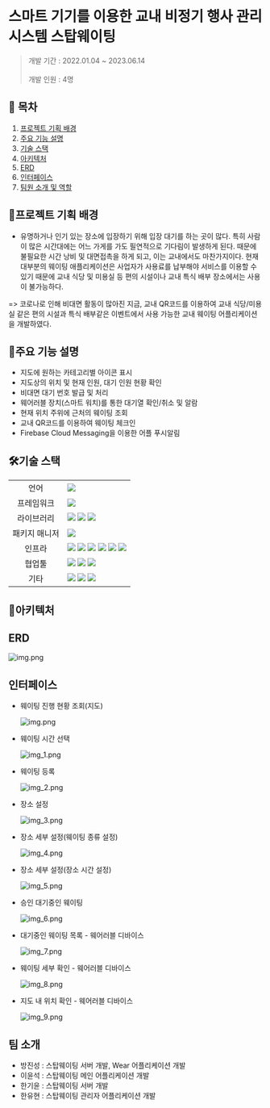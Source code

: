 # 스마트 기기를 이용한 교내 비정기 행사 관리 시스템 스탑웨이팅

> 개발 기간 : 2022.01.04 ~ 2023.06.14</br>  
> 개발 인원 : 4명

## 📑 목차

1.  [프로젝트 기획 배경](#프로젝트-기획-배경)
2.  [주요 기능 설명](#주요-기능-설명)
3. [기술 스택](#기술-스택)
4. [아키텍처](#아키텍처)
5. [ERD](#erd)
6. [인터페이스](#인터페이스)
7. [팀원 소개 및 역할](#팀원-소개-및-역할)

## 📌프로젝트 기획 배경

- 유명하거나 인기 있는 장소에 입장하기 위해 입장 대기를 하는 곳이 많다.
  특히 사람이 많은 시간대에는 어느 가게를 가도 필연적으로 기다림이 발생하게 된다.
  때문에 불필요한 시간 낭비 및 대면접촉을 하게 되고, 이는 교내에서도 마찬가지이다.
  현재 대부분의 웨이팅 애플리케이션은 사업자가 사용료를 납부해야 서비스를 이용할 수 있기 때문에 교내 식당 및 미용실 등 편의 시설이나 교내 특식 배부 장소에서는 사용이 불가능하다.

=> 코로나로 인해 비대면 활동이 많아진 지금, 교내 QR코드를 이용하여 교내 식당/미용실 같은 편의 시설과 특식 배부같은 이벤트에서 사용 가능한 교내 웨이팅 어플리케이션을 개발하였다.


## 🔎주요 기능 설명

- 지도에 원하는 카테고리별 아이콘 표시
- 지도상의 위치 및 현재 인원, 대기 인원 현황 확인
- 비대면 대기 번호 발급 및 처리
- 웨어러블 장치(스마트 워치)를 통한 대기열 확인/취소 및 알람
- 현재 위치 주위에 근처의 웨이팅 조회
- 교내 QR코드를 이용하여 웨이팅 체크인
- Firebase Cloud Messaging을 이용한 어플 푸시알림


## 🛠기술 스택

<table>
<tr>
 <td align="center">언어</td>
 <td>
  <img src="https://img.shields.io/badge/Java-orange?style=for-the-badge&logo=Java&logoColor=white"/>

 </td>
</tr>
<tr>
 <td align="center">프레임워크</td>
 <td>
  <img src="https://img.shields.io/badge/Spring-6DB33F?style=for-the-badge&logo=Spring&logoColor=ffffff"/>
</tr>
<tr>
 <td align="center">라이브러리</td>
 <td>

<img src="https://img.shields.io/badge/SpringBoot-6DB33F?style=for-the-badge&logo=SpringBoot&logoColor=ffffff"/>
<img src="https://img.shields.io/badge/springsecurity-6DB33F?style=for-the-badge&logo=springsecurity&logoColor=ffffff"/>
<img src="https://img.shields.io/badge/jwt-6DB33F?style=for-the-badge&logo=jwt&logoColor=ffffff"/>
</tr>
<tr>
 <td align="center">패키지 매니저</td>
 <td>
    <img src="https://img.shields.io/badge/gradle-02303A?style=for-the-badge&logo=gradle&logoColor=white">

  </td>
</tr>
<tr>
 <td align="center">인프라</td>
 <td>
  <img src="https://img.shields.io/badge/MYSQL-4479A1?style=for-the-badge&logo=MYSQL&logoColor=ffffff"/>
  <img src="https://img.shields.io/badge/amazonaws-232F3E?style=for-the-badge&logo=amazonaws&logoColor=ffffff"/>
  <img src="https://img.shields.io/badge/amazons3-569A31?style=for-the-badge&logo=amazons3&logoColor=ffffff"/>
  <img src="https://img.shields.io/badge/amazonec2-FF9900?style=for-the-badge&logo=amazonec2&logoColor=ffffff"/>
  <img src="https://img.shields.io/badge/docker-2496ED?style=for-the-badge&logo=docker&logoColor=ffffff"/>
  <img src="https://img.shields.io/badge/jenkins-D24939?style=for-the-badge&logo=jenkins&logoColor=ffffff"/>

</tr>

<tr>
 <td align="center">협업툴</td>
 <td>
    <img src="https://img.shields.io/badge/Git-F05032?style=for-the-badge&logo=Git&logoColor=white"/>
    <img src="https://img.shields.io/badge/GitHub-181717?style=for-the-badge&logo=GitHub&logoColor=white"/> 
    <img src="https://img.shields.io/badge/Discord-0058CC?style=for-the-badge&logo=Discord&logoColor=white"/> 
 </td>
</tr>
<tr>
 <td align="center">기타</td>
 <td>
    <img src="https://img.shields.io/badge/Figma-F24E1E?style=for-the-badge&logo=Figma&logoColor=white"/>
    <img src="https://img.shields.io/badge/Notion-000000?style=for-the-badge&logo=Notion&logoColor=white"/> 
    <img src="https://img.shields.io/badge/swagger-85EA2D?style=for-the-badge&logo=swagger&logoColor=white"/>
 </td>
</tr>
</table>

## 🧱아키텍처


## ERD
![img.png](images/ERD.png)

## 인터페이스
 - 웨이팅 진행 현황 조회(지도)

    ![img.png](images/img.png)

 - 웨이팅 시간 선택

    ![img_1.png](images/img_1.png)
 - 웨이팅 등록

    ![img_2.png](images/img_2.png)

 - 장소 설정

    ![img_3.png](images/img_3.png)

 - 장소 세부 설정(웨이팅 종류 설정)

    ![img_4.png](images/img_4.png)

 - 장소 세부 설정(장소 시간 설정)

    ![img_5.png](images/img_5.png)

 - 승인 대기중인 웨이팅

    ![img_6.png](images/img_6.png)

 - 대기중인 웨이팅 목록 - 웨어러블 디바이스

    ![img_7.png](images/img_7.png)

 - 웨이팅 세부 확인 - 웨어러블 디바이스

    ![img_8.png](images/img_8.png)

 - 지도 내 위치 확인 - 웨어러블 디바이스

    ![img_9.png](images/img_9.png)
## 팀 소개
* 방진성 : 스탑웨이팅 서버 개발, Wear 어플리케이션 개발
* 이윤석 : 스탑웨이팅 메인 어플리케이션 개발
* 한기윤 : 스탑웨이팅 서버 개발
* 한유현 : 스탑웨이팅 관리자 어플리케이션 개발





